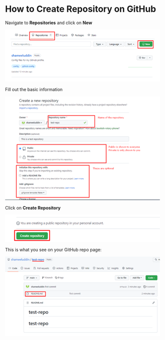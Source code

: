 # How to Create Repository on GitHub


Navigate to **Repositories** and click on **New**

!["repo-click-new"](./images/repo-click-new.png)


Fill out the basic information

!["repo-fill-info"](./images/repo-fill-info.png)


Click on **Create Repository**

!["repo-create"](./images/repo-create.png)


This is what you see on your GitHub repo page:

!["repo-result"](./images/repo-result.png)
